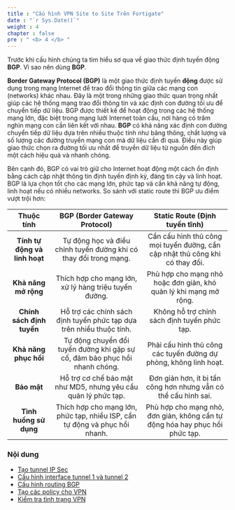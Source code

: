 ```yaml
---
title : "Cấu hình VPN Site to Site Trên Fortigate"
date : "`r Sys.Date()`"
weight : 4
chapter : false
pre : " <b> 4 </b> "
---
```


Trước khi cấu hình chúng ta tìm hiểu sơ qua về giao thức định tuyến động **BGP**. Vì sao nên dùng **BGP**.

**Border Gateway Protocol (BGP)** là một giao thức định tuyến **động** được sử dụng trong mạng Internet để trao đổi thông tin giữa các mạng con (networks) khác nhau. Đây là một trong những giao thức quan trọng nhất giúp các hệ thống mạng trao đổi thông tin và xác định con đường tối ưu để chuyển tiếp dữ liệu. BGP được thiết kế để hoạt động trong các hệ thống mạng lớn, đặc biệt trong mạng lưới Internet toàn cầu, nơi hàng có trăm nghìn mạng con cần liên kết với nhau.
**BGP** có khả năng xác định con đường chuyển tiếp dữ liệu dựa trên nhiều thuộc tính như băng thông, chất lượng và số lượng các đường truyền mạng con mà dữ liệu cần đi qua. Điều này giúp giao thức chọn ra đường tối ưu nhất để truyền dữ liệu từ nguồn đến đích một cách hiệu quả và nhanh chóng.

Bên cạnh đó, BGP có vai trò giữ cho Internet hoạt động một cách ổn định bằng cách cập nhật thông tin định tuyến định kỳ, đáng tin cậy và linh hoạt.
BGP là lựa chọn tốt cho các mạng lớn, phức tạp và cần khả năng tự động, linh hoạt nếu có nhiều networks. So sánh với static route thì BGP ưu điểm vượt trội hơn:

| **Thuộc tính**                 | **BGP (Border Gateway Protocol)**          | **Static Route (Định tuyến tĩnh)**     |
|:----------------------------:|:------------------------------------------:|:--------------------------------------:|
| **Tính tự động và linh hoạt**| Tự động học và điều chỉnh tuyến đường khi có thay đổi trong mạng. | Cần cấu hình thủ công mọi tuyến đường, cần cập nhật thủ công khi có thay đổi. |
| **Khả năng mở rộng**         | Thích hợp cho mạng lớn, xử lý hàng triệu tuyến đường. | Phù hợp cho mạng nhỏ hoặc đơn giản, khó quản lý khi mạng mở rộng. |
| **Chính sách định tuyến**    | Hỗ trợ các chính sách định tuyến phức tạp dựa trên nhiều thuộc tính. | Không hỗ trợ chính sách định tuyến phức tạp. |
| **Khả năng phục hồi**        | Tự động chuyển đổi tuyến đường khi gặp sự cố, đảm bảo phục hồi nhanh chóng. | Phải cấu hình thủ công các tuyến đường dự phòng, không linh hoạt. |
| **Bảo mật**                  | Hỗ trợ cơ chế bảo mật như MD5, nhưng yêu cầu quản lý phức tạp. | Đơn giản hơn, ít bị tấn công hơn nhưng vẫn có thể cấu hình sai. |
| **Tình huống sử dụng**       | Thích hợp cho mạng lớn, phức tạp, nhiều ISP, cần tự động và phục hồi nhanh. | Phù hợp cho mạng nhỏ, đơn giản, không cần tự động hóa hay phục hồi phức tạp. |


### Nội dung
  - [Tạo tunnel IP Sec](4.1-createtunnel/)
  - [Cấu hình interface tunnel 1 và tunnel 2](4.2-configinterfacetunnel/)
  - [Cấu hình routing BGP](4.3-configroutingbgp/)
  - [Tạo các policy cho VPN](4.4-createpolicy/)
  - [Kiểm tra tình trạng VPN ](4.5-checkstatusvpn/)

